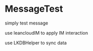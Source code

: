 # MessageTest
simply test message

use leancloudIM to apply IM interaction

use LKDBHelper to sync data

